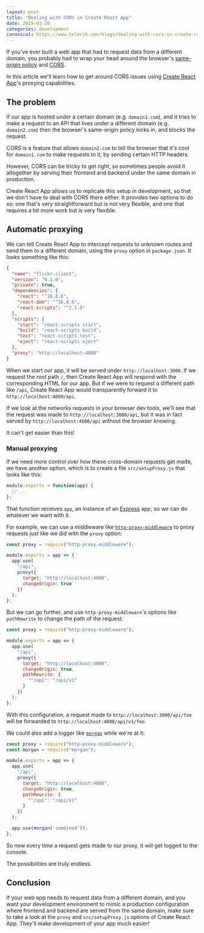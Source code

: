 ```yaml
---
layout: post
title: "Dealing with CORS in Create React App"
date: 2019-03-20
categories: development
canonical: https://www.telerik.com/blogs/dealing-with-cors-in-create-react-app
---
```


If you've ever built a web app that had to request data from a different domain, you probably had to wrap your head around the browser's [same-origin policy](https://developer.mozilla.org/en-US/docs/Web/Security/Same-origin_policy) and [CORS](https://developer.mozilla.org/en-US/docs/Web/HTTP/CORS).

In this article we'll learn how to get around CORS issues using [Create React App](https://facebook.github.io/create-react-app/)'s proxying capabilities.

## The problem

If our app is hosted under a certain domain (e.g. `domain1.com`), and it tries to make a request to an API that lives under a different domain (e.g. `domain2.com`) then the browser's same-origin policy kicks in, and blocks the request.

CORS is a feature that allows `domain2.com` to tell the browser that it's cool for `domain1.com` to make requests to it, by sending certain HTTP headers.

However, CORS can be tricky to get right, so sometimes people avoid it altogether by serving their frontend and backend under the same domain in production.

Create React App allows us to replicate this setup in development, so that we don't have to deal with CORS there either. It provides two options to do so: one that's very straightforward but is not very flexible, and one that requires a bit more work but is very flexible.

## Automatic proxying

We can tell Create React App to intercept requests to unknown routes and send them to a different domain, using the `proxy` option in `package.json`. It looks something like this:

```json
{
  "name": "flickr-client",
  "version": "0.1.0",
  "private": true,
  "dependencies": {
    "react": "^16.8.6",
    "react-dom": "^16.8.6",
    "react-scripts": "^2.1.8"
  },
  "scripts": {
    "start": "react-scripts start",
    "build": "react-scripts build",
    "test": "react-scripts test",
    "eject": "react-scripts eject"
  },
  "proxy": "http://localhost:4000"
}
```

When we start our app, it will be served under `http://localhost:3000`. If we request the root path `/`, then Create React App will respond with the corresponding HTML for our app. But if we were to request a different path like `/api`, Create React App would transparently forward it to `http://localhost:4000/api`.

If we look at the networks requests in your browser dev tools, we'll see that the request was made to `http://localhost:3000/api`, but it was in fact served by `http://localhost:4000/api` without the browser knowing.

It can't get easier than this!

### Manual proxying

If we need more control over how these cross-domain requests get made, we have another option, which is to create a file `src/setupProxy.js` that looks like this:

```js
module.exports = function(app) {
  // ...
};
```

That function receives `app`, an instance of an [Express](https://expressjs.com/) app, so we can do whatever we want with it.

For example, we can use a middleware like [`http-proxy-middleware`](https://github.com/chimurai/http-proxy-middleware) to proxy requests just like we did with the `proxy` option:

```js
const proxy = require("http-proxy-middleware");

module.exports = app => {
  app.use(
    "/api",
    proxy({
      target: "http://localhost:4000",
      changeOrigin: true
    })
  );
};
```

But we can go further, and use `http-proxy-middleware`'s options like `pathRewrite` to change the path of the request:

```js
const proxy = require("http-proxy-middleware");

module.exports = app => {
  app.use(
    "/api",
    proxy({
      target: "http://localhost:4000",
      changeOrigin: true,
      pathRewrite: {
        "^/api": "/api/v1"
      }
    })
  );
};
```

With this configuration, a request made to `http://localhost:3000/api/foo` will be forwarded to `http://localhost:4000/api/v1/foo`.

We could also add a logger like [`morgan`](https://github.com/expressjs/morgan) while we're at it:


```js
const proxy = require("http-proxy-middleware");
const morgan = require("morgan");

module.exports = app => {
  app.use(
    "/api",
    proxy({
      target: "http://localhost:4000",
      changeOrigin: true,
      pathRewrite: {
        "^/api": "/api/v1"
      }
    })
  );

  app.use(morgan('combined'));
};
```

So now every time a request gets made to our proxy, it will get logged to the console.

The possibilities are truly endless.

## Conclusion

If your web app needs to request data from a different domain, and you want your development environment to mimic a production configuration where frontend and backend are served from the same domain, make sure to take a look at the `proxy` and `src/setupProxy.js` options of Create React App. They'll make development of your app much easier!
